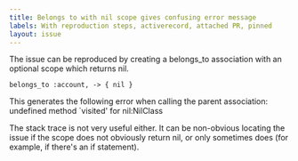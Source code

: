 ```yaml
---
title: Belongs to with nil scope gives confusing error message
labels: With reproduction steps, activerecord, attached PR, pinned
layout: issue
---
```


The issue can be reproduced by creating a belongs_to association with an optional scope which returns nil.

```
belongs_to :account, -> { nil }
```

This generates the following error when calling the parent association:
undefined method `visited' for nil:NilClass

The stack trace is not very useful either. It can be non-obvious locating the issue if the scope does not obviously return nil, or only sometimes does (for example, if there's an if statement).


